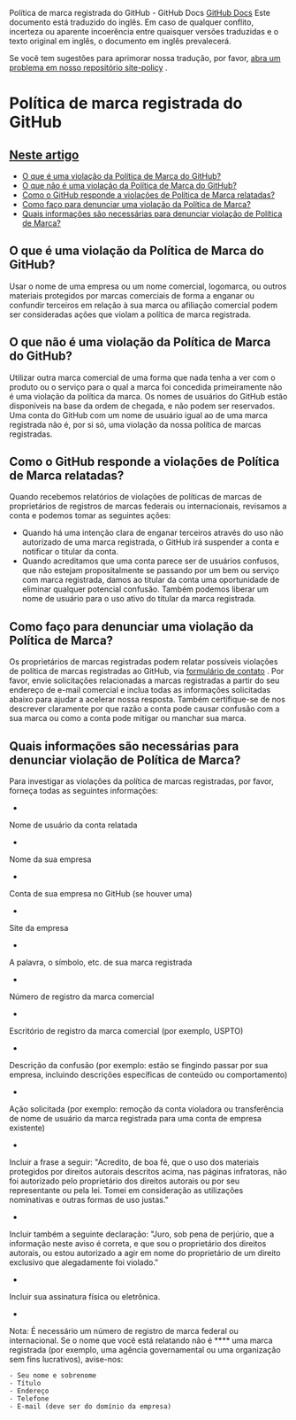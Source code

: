 Política de marca registrada do GitHub - GitHub Docs
[GitHub Docs](/pt)
Este documento está traduzido do inglês. Em caso de qualquer conflito, incerteza ou aparente incoerência entre quaisquer versões traduzidas e o texto original em inglês, o documento em inglês prevalecerá.

Se você tem sugestões para aprimorar nossa tradução, por favor,
[abra um problema em nosso repositório site-policy](https://github.com/github/site-policy/issues)
.

# Política de marca registrada do GitHub

## [Neste artigo](#in-this-article)
- [O que é uma violação da Política de Marca do GitHub?](#what-is-a-github-trademark-policy-violation)
- [O que não é uma violação da Política de Marca do GitHub?](#what-is-not-a-github-trademark-policy-violation)
- [Como o GitHub responde a violações de Política de Marca relatadas?](#how-does-github-respond-to-reported-trademark-policy-violations)
- [Como faço para denunciar uma violação da Política de Marca?](#how-do-i-report-a-trademark-policy-violation)
- [Quais informações são necessárias para denunciar violação de Política de Marca?](#what-information-is-required-when-reporting-trademark-policy-violations)

## O que é uma violação da Política de Marca do GitHub?

Usar o nome de uma empresa ou um nome comercial, logomarca, ou outros materiais protegidos por marcas comerciais de forma a enganar ou confundir terceiros em relação à sua marca ou afiliação comercial podem ser consideradas ações que violam a política de marca registrada.

## O que não é uma violação da Política de Marca do GitHub?

Utilizar outra marca comercial de uma forma que nada tenha a ver com o produto ou o serviço para o qual a marca foi concedida primeiramente não é uma violação da política da marca. Os nomes de usuários do GitHub estão disponíveis na base da ordem de chegada, e não podem ser reservados. Uma conta do GitHub com um nome de usuário igual ao de uma marca registrada não é, por si só, uma violação da nossa política de marcas registradas.

## Como o GitHub responde a violações de Política de Marca relatadas?

Quando recebemos relatórios de violações de políticas de marcas de proprietários de registros de marcas federais ou internacionais, revisamos a conta e podemos tomar as seguintes ações:

- Quando há uma intenção clara de enganar terceiros através do uso não autorizado de uma marca registrada, o GitHub irá suspender a conta e notificar o titular da conta.
- Quando acreditamos que uma conta parece ser de usuários confusos, que não estejam propositalmente se passando por um bem ou serviço com marca registrada, damos ao titular da conta uma oportunidade de eliminar qualquer potencial confusão. Também podemos liberar um nome de usuário para o uso ativo do titular da marca registrada.

## Como faço para denunciar uma violação da Política de Marca?

Os proprietários de marcas registradas podem relatar possíveis violações de política de marcas registradas ao GitHub, via
[formulário de contato](https://support.github.com/contact?tags=docs-trademark)
. Por favor, envie solicitações relacionadas a marcas registradas a partir do seu endereço de e-mail comercial e inclua todas as informações solicitadas abaixo para ajudar a acelerar nossa resposta. Também certifique-se de nos descrever claramente por que razão a conta pode causar confusão com a sua marca ou como a conta pode mitigar ou manchar sua marca.

## Quais informações são necessárias para denunciar violação de Política de Marca?

Para investigar as violações da política de marcas registradas, por favor, forneça todas as seguintes informações:

-
Nome de usuário da conta relatada

-
Nome da sua empresa

-
Conta de sua empresa no GitHub (se houver uma)

-
Site da empresa

-
A palavra, o símbolo, etc. de sua marca registrada

-
Número de registro da marca comercial

-
Escritório de registro da marca comercial (por exemplo, USPTO)

-
Descrição da confusão (por exemplo: estão se fingindo passar por sua empresa, incluindo descrições específicas de conteúdo ou comportamento)

-
Ação solicitada (por exemplo: remoção da conta violadora ou transferência de nome de usuário da marca registrada para uma conta de empresa existente)

-
Incluir a frase a seguir: "Acredito, de boa fé, que o uso dos materiais protegidos por direitos autorais descritos acima, nas páginas infratoras, não foi autorizado pelo proprietário dos direitos autorais ou por seu representante ou pela lei. Tomei em consideração as utilizações nominativas e outras formas de uso justas."

-
Incluir também a seguinte declaração: "Juro, sob pena de perjúrio, que a informação neste aviso é correta, e que sou o proprietário dos direitos autorais, ou estou autorizado a agir em nome do proprietário de um direito exclusivo que alegadamente foi violado."

-
Incluir sua assinatura física ou eletrônica.

-
Nota: É necessário um número de registro de marca federal ou internacional. Se o nome que você está relatando não é **** uma marca registrada (por exemplo, uma agência governamental ou uma organização sem fins lucrativos), avise-nos:

	- Seu nome e sobrenome
	- Título
	- Endereço
	- Telefone
	- E-mail (deve ser do domínio da empresa)

